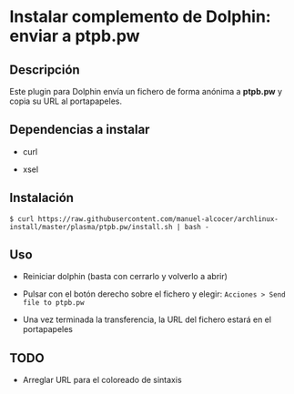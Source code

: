 # Instalar complemento de Dolphin: enviar a ptpb.pw

## Descripción

Este plugin para Dolphin envía un fichero de forma anónima a __ptpb.pw__ y copia su URL al portapapeles.

## Dependencias a instalar

- curl

- xsel

## Instalación

```
$ curl https://raw.githubusercontent.com/manuel-alcocer/archlinux-install/master/plasma/ptpb.pw/install.sh | bash -
```

## Uso

- Reiniciar dolphin (basta con cerrarlo y volverlo a abrir)

- Pulsar con el botón derecho sobre el fichero y elegir: ```Acciones > Send file to ptpb.pw```

- Una vez terminada la transferencia, la URL del fichero estará en el portapapeles

## TODO

- Arreglar URL para el coloreado de sintaxis
